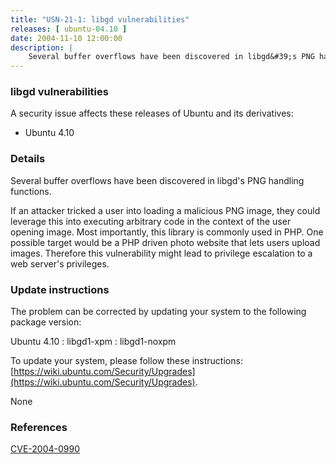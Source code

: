 ```yaml
---
title: "USN-21-1: libgd vulnerabilities"
releases: [ ubuntu-04.10 ]
date: 2004-11-10 12:00:00
description: |
    Several buffer overflows have been discovered in libgd&#39;s PNG handling functions.
--- 
```

 
### libgd vulnerabilities

A security issue affects these releases of Ubuntu and its derivatives:

* Ubuntu 4.10

### Details

Several buffer overflows have been discovered in libgd&#39;s PNG handling functions.

If an attacker tricked a user into loading a malicious PNG image, they could leverage this into executing arbitrary code in the context of the user opening image. Most importantly, this library is commonly used in PHP. One possible target would be a PHP driven photo website that lets users upload images. Therefore this vulnerability might lead to privilege escalation to a web server&#39;s privileges.

### Update instructions

The problem can be corrected by updating your system to the following package version:

Ubuntu 4.10
 : libgd1-xpm 
 : libgd1-noxpm 

To update your system, please follow these instructions: [https://wiki.ubuntu.com/Security/Upgrades](https://wiki.ubuntu.com/Security/Upgrades).

None

### References

 [CVE-2004-0990](http://people.ubuntu.com/~ubuntu-security/cve/CVE-2004-0990)
 
